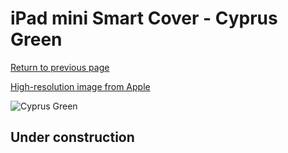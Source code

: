 # iPad mini Smart Cover - Cyprus Green

[Return to previous page](/ipad_mini4)

[High-resolution image from Apple](https://store.storeimages.cdn-apple.com/8756/as-images.apple.com/is/MGYV3?wid=4500&hei=4500&fmt=png)

<div style="width: 512px"><img src="/almost_uncompressed/MGYV3.webp" alt="Cyprus Green"></div>

## Under construction
